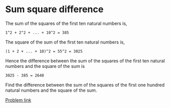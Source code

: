 # Sum square difference

The sum of the squares of the first ten natural numbers is,
```
1^2 + 2^2 + ... + 10^2 = 385
```

The square of the sum of the first ten natural numbers is,
```
(1 + 2 + ... + 10)^2 = 55^2 = 3025
```
Hence the difference between the sum of the squares of the first ten natural numbers and the square of the sum is
```
3025 - 385 = 2640
```

Find the difference between the sum of the squares of the first one hundred natural numbers and the square of the sum.

[Problem link](https://projecteuler.net/problem=6)
